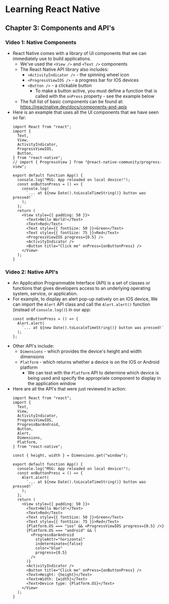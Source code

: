 # Learning React Native
## Chapter 3: Components and API's
### Video 1: Native Components
- React Native comes with a library of UI components that we can immediately use to build applications.
  - We've used the `<View />` and `<Text />` components
  - The React Native API library also includes:
    - `<ActivityIndicator />` - the spinning wheel icon
    - `<ProgressViewIOS />` - a progress bar for IOS devices
    - `<Button />` - a clickable button
      - To make a button active, you must define a function that is called with the `onPress` property - see the example below
  - The full list of basic components can be found at: <https://reactnative.dev/docs/components-and-apis>
- Here is an example that uses all the UI components that we have seen so far:
  ```
  import React from "react";
  import {
    Text,
    View,
    ActivityIndicator,
    ProgressViewIOS,
    Button,
  } from "react-native";
  // import { ProgressView } from "@react-native-community/progress-view";

  export default function App() {
    console.log("MSG: App reloaded on local device!");
    const onButtonPress = () => {
      console.log(
        `... at ${new Date().toLocaleTimeString()} button was pressed!`
      );
    };
    return (
      <View style={{ padding: 50 }}>
        <Text>Hello World!</Text>
        <Text>Red</Text>
        <Text style={{ fontSize: 50 }}>Green</Text>
        <Text style={{ fontSize: 75 }}>Red</Text>
        <ProgressViewIOS progress={0.5} />
        <ActivityIndicator />
        <Button title="Click me" onPress={onButtonPress} />
      </View>
    );
  }
  ```

### Video 2: Native API's
- An Application Programmable Interface (API) is a set of classes or functions that gives developers access to an underlying operating system, service, or application.
- For example, to display an alert pop-up natively on an IOS device, We can import the `Alert` API class and call the `Alert.alert()` function (instead of `console.log()`) in our app:
  ```
  const onButtonPress = () => {
    Alert.alert(
      `... at ${new Date().toLocaleTimeString()} button was pressed!`
    );
  };
  ```
- Other API's include:
  - `Dimensions` - which provides the device's height and width dimensions
  - `Platform` - which returns whether a device is on the IOS or Android platform
    - We can test with the `Platform` API to determine which device is being used and specify the appropriate component to display in the application window
- Here are all the API's that were just reviewed in action:
  ```
  import React from "react";
  import {
    Text,
    View,
    ActivityIndicator,
    ProgressViewIOS,
    ProgressBarAndroid,
    Button,
    Alert,
    Dimensions,
    Platform,
  } from "react-native";

  const { height, width } = Dimensions.get("window");

  export default function App() {
    console.log("MSG: App reloaded on local device!");
    const onButtonPress = () => {
      Alert.alert(
        `... at ${new Date().toLocaleTimeString()} button was pressed!`
      );
    };
    return (
      <View style={{ padding: 50 }}>
        <Text>Hello World!</Text>
        <Text>Red</Text>
        <Text style={{ fontSize: 50 }}>Green</Text>
        <Text style={{ fontSize: 75 }}>Red</Text>
        {Platform.OS === "ios" && <ProgressViewIOS progress={0.5} />}
        {Platform.OS === "android" && (
          <ProgressBarAndroid
            styleAttr="horizontal"
            indeterminate={false}
            color="blue"
            progress={0.5}
          />
        )}
        <ActivityIndicator />
        <Button title="Click me" onPress={onButtonPress} />
        <Text>Height: {height}</Text>
        <Text>Width: {width}</Text>
        <Text>Device type: {Platform.OS}</Text>
      </View>
    );
  }
  ```
